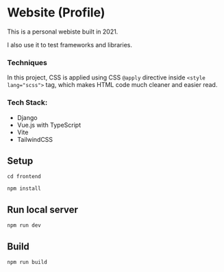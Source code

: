 # Website (Profile)

This is a personal webiste built in 2021.

I also use it to test frameworks and libraries.

### Techniques
In this project, CSS is applied using CSS `@apply` directive inside `<style lang="scss">` tag, which makes HTML code much cleaner and easier read.


### Tech Stack: 
  - Django
  - Vue.js with TypeScript
  - Vite
  - TailwindCSS

## Setup 
`cd frontend`

`npm install`


## Run local server
`npm run dev`

## Build 
`npm run build`
